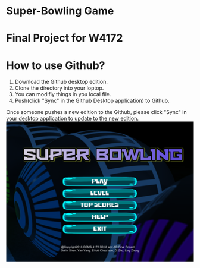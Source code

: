 # Super-Bowling Game

# Final Project for W4172 
# How to use Github?
1. Download the Github desktop edition.
2. Clone the directory into your loptop.
3. You can modifiy things in you local file.
4. Push(click "Sync" in the Github Desktop application) to Github.

Once someone pushes a new edition to the Github, please click "Sync" in your desktop application to update to the new edition.
<br>
<img src="https://github.com/dailinshen/Super-Bowling-UI/blob/master/UIScreenShot.png"/>
</br>
